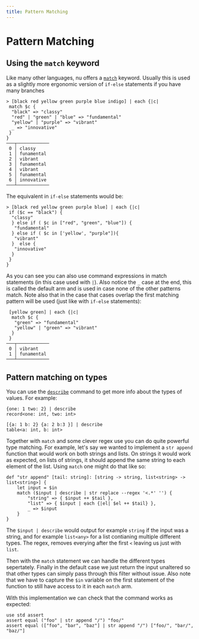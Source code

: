 ```yaml
---
title: Pattern Matching
---
```


# Pattern Matching

## Using the `match` keyword

Like many other languages, nu offers a [`match`](https://www.nushell.sh/commands/docs/match.html#frontmatter-title-for-core) keyword. Usually this is used as a slightly more ergonomic version of `if-else` statements if you have many branches

```nu
> [black red yellow green purple blue indigo] | each {|c|
 match $c {
  "black" => "classy"
  "red" | "green" | "blue" => "fundamental"
  "yellow" | "purple" => "vibrant"
  _ => "innovative"
 }
}
───┬────────────
 0 │ classy
 1 │ funamental
 2 │ vibrant
 3 │ funamental
 4 │ vibrant
 5 │ funamental
 6 │ innovative
───┴────────────
```

The equivalent in `if-else` statements would be:

```nu
> [black red yellow green purple blue] | each {|c|
 if ($c == "black") {
  "classy"
  } else if ( $c in ["red", "green", "blue"]) {
   "fundamental"
  } else if ( $c in ['yellow', "purple"]){
   "vibrant"
  }  else {
   "innovative"
  }
 }
}
```

As you can see you can also use command expressions in match statements (in this case used with `|`). Also notice the `_` case at the end, this is called the default arm and is used in case none of the other patterns match. Note also that in the case that cases overlap the first matching pattern will be used (just like with `if-else` statements):

```nu
 [yellow green] | each {|c|
  match $c {
   "green" => "fundamental"
   "yellow" | "green" => "vibrant"
  }
 }
───┬────────────
 0 │ vibrant
 1 │ funamental
───┴────────────
```

## Pattern matching on types

You can use the [`describe`](https://www.nushell.sh/commands/docs/describe.html) command to get more info about the types of values. For example:

```nu
{one: 1 two: 2} | describe
record<one: int, two: int>

[{a: 1 b: 2} {a: 2 b:3 }] | describe
table<a: int, b: int>
```

Together with `match` and some clever regex use you can do quite powerful type matching. For example, let's say we wanted to implement a `str append` function that would work on both strings and lists. On strings it would work as expected, on lists of strings, it should append the same string to each element of the list. Using `match` one might do that like so:

```nu
def "str append" [tail: string]: [string -> string, list<string> -> list<string>] {
    let input = $in
    match ($input | describe | str replace --regex '<.*' '') {
        "string" => { $input ++ $tail },
        "list" => { $input | each {|el| $el ++ $tail} },
        _ => $input
    }
}
```

The `$input | describe` would output for example `string` if the input was a string, and for example `list<any>` for a list contianing multiple different types. The regex, removes everying after the first `<` leaving us just with `list`.

Then with the `match` statement we can handle the different types sepertately. Finally in the default case we just return the input unaltered so that other types can simply pass through this filter without issue.
Also note that we have to capture the `$in` variable on the first statement of the function to still have access to it in each `match` arm.

With this implementation we can check that the command works as expected:

```nu
use std assert
assert equal ("foo" | str append "/") "foo/"
assert equal (["foo", "bar", "baz"] | str append "/") ["foo/", "bar/", "baz/"]
```
